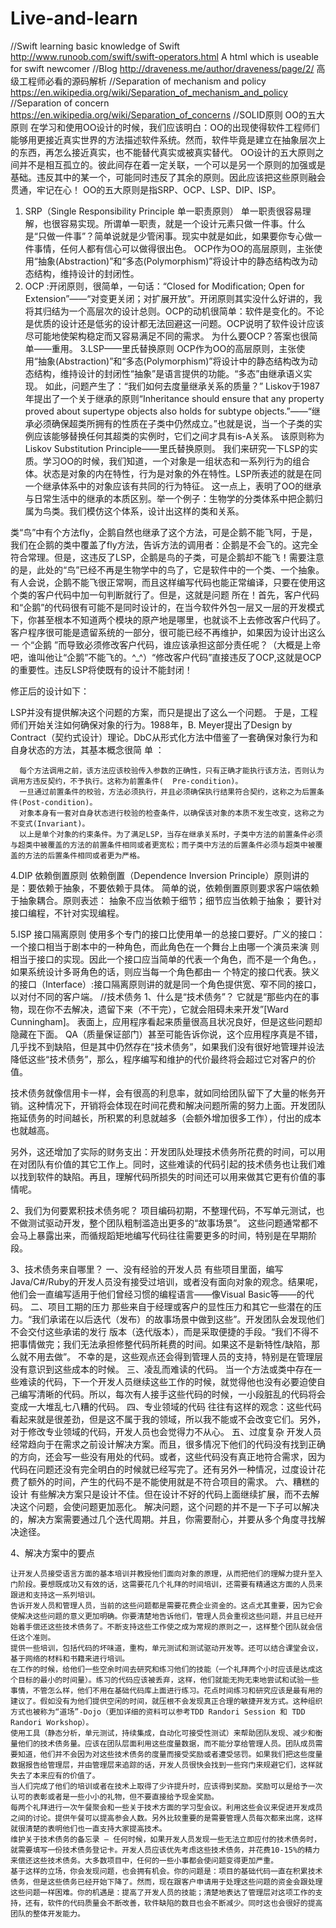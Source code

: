 # Live-and-learn

//Swift
  learning basic knowledge of Swift
  http://www.runoob.com/swift/swift-operators.html
  A html which is useable for swift newcomer
//Blog
  http://draveness.me/author/draveness/page/2/  高级工程师必看的源码解析
//Separation of mechanism and policy
  https://en.wikipedia.org/wiki/Separation_of_mechanism_and_policy
//Separation of concern
https://en.wikipedia.org/wiki/Separation_of_concerns
//SOLID原则
OO的五大原则
  在学习和使用OO设计的时候，我们应该明白：OO的出现使得软件工程师们能够用更接近真实世界的方法描述软件系统。然而，软件毕竟是建立在抽象层次上的东西，再怎么接近真实，也不能替代真实或被真实替代。 
  OO设计的五大原则之间并不是相互孤立的。彼此间存在着一定关联，一个可以是另一个原则的加强或是基础。违反其中的某一个，可能同时违反了其余的原则。因此应该把这些原则融会贯通，牢记在心！ 
  OO的五大原则是指SRP、OCP、LSP、DIP、ISP。 
  1. SRP（Single Responsibility Principle 单一职责原则） 
  单一职责很容易理解，也很容易实现。所谓单一职责，就是一个设计元素只做一件事。什么是“只做一件事”？简单说就是少管闲事。现实中就是如此，如果要你专心做一件事情，任何人都有信心可以做得很出色。 
  OCP作为OO的高层原则，主张使用“抽象(Abstraction)”和“多态(Polymorphism)”将设计中的静态结构改为动态结构，维持设计的封闭性。 
  2. OCP :开闭原则，很简单，一句话：“Closed for Modification; Open for   Extension”——“对变更关闭；对扩展开放”。开闭原则其实没什么好讲的，我将其归结为一个高层次的设计总则。OCP的动机很简单：软件是变化的。不论是优质的设计还是低劣的设计都无法回避这一问题。OCP说明了软件设计应该尽可能地使架构稳定而又容易满足不同的需求。   为什么要OCP？答案也很简单——重用。 
  3.LSP——里氏替换原则 
  OCP作为OO的高层原则，主张使用“抽象(Abstraction)”和“多态(Polymorphism)”将设计中的静态结构改为动态结构，维持设计的封闭性“抽象”是语言提供的功能。“多态”由继承语义实现。 如此，问题产生了：“我们如何去度量继承关系的质量？” 
  Liskov于1987年提出了一个关于继承的原则“Inheritance should ensure that any property proved about supertype objects also   holds for subtype objects.”——“继承必须确保超类所拥有的性质在子类中仍然成立。”也就是说，当一个子类的实例应该能够替换任何其超类的实例时，它们之间才具有is-A关系。 
  该原则称为Liskov Substitution Principle——里氏替换原则。 
  我们来研究一下LSP的实质。学习OO的时候，我们知道，一个对象是一组状态和一系列行为的组合体。状态是对象的内在特性，行为是对象的外在特性。LSP所表述的就是在同一个继承体系中的对象应该有共同的行为特征。 
  这一点上，表明了OO的继承与日常生活中的继承的本质区别。举一个例子：生物学的分类体系中把企鹅归属为鸟类。我们模仿这个体系，设计出这样的类和关系。 
  
  
  类“鸟”中有个方法fly，企鹅自然也继承了这个方法，可是企鹅不能飞阿，于是，我们在企鹅的类中覆盖了fly方法，告诉方法的调用者：企鹅是不会飞的。这完全符合常理。但是，这违反了LSP，企鹅是鸟的子类，可是企鹅却不能飞！需要注意的是，此处的“鸟”已经不再是生物学中的鸟了，它是软件中的一个类、一个抽象。 
  有人会说，企鹅不能飞很正常啊，而且这样编写代码也能正常编译，只要在使用这个类的客户代码中加一句判断就行了。但是，这就是问题 所在！首先，客户代码和“企鹅”的代码很有可能不是同时设计的，在当今软件外包一层又一层的开发模式下，你甚至根本不知道两个模块的原产地是哪里，也就谈不上去修改客户代码了。客户程序很可能是遗留系统的一部分，很可能已经不再维护，如果因为设计出这么一 个“企鹅  ”而导致必须修改客户代码，谁应该承担这部分责任呢？（大概是上帝吧，谁叫他让“企鹅”不能飞的。^_^）“修改客户代码”直接违反了OCP,这就是OCP的重要性。违反LSP将使既有的设计不能封闭！ 
  
  修正后的设计如下： 
  
  LSP并没有提供解决这个问题的方案，而只是提出了这么一个问题。 于是，工程师们开始关注如何确保对象的行为。1988年，B.   Meyer提出了Design by Contract（契约式设计）理论。DbC从形式化方法中借鉴了一套确保对象行为和自身状态的方法，其基本概念很简 单 ： 
  
      每个方法调用之前，该方法应该校验传入参数的正确性，只有正确才能执行该方法，否则认为调用方违反契约，不予执行。这称为前置条件(  Pre-condition)。 
      一旦通过前置条件的校验，方法必须执行，并且必须确保执行结果符合契约，这称之为后置条件(Post-condition)。 
      对象本身有一套对自身状态进行校验的检查条件，以确保该对象的本质不发生改变，这称之为不变式(Invariant)。 
      以上是单个对象的约束条件。为了满足LSP，当存在继承关系时，子类中方法的前置条件必须与超类中被覆盖的方法的前置条件相同或者更宽松；而子类中方法的后置条件必须与超类中被覆盖的方法的后置条件相同或者更为严格。 
  
  4.DIP 依赖倒置原则 
  依赖倒置（Dependence Inversion Principle）原则讲的是：要依赖于抽象，不要依赖于具体。 
  简单的说，依赖倒置原则要求客户端依赖于抽象耦合。原则表述： 
  抽象不应当依赖于细节；细节应当依赖于抽象； 
  要针对接口编程，不针对实现编程。 
  
  5.ISP 接口隔离原则 
  使用多个专门的接口比使用单一的总接口要好。广义的接口：一个接口相当于剧本中的一种角色，而此角色在一个舞台上由哪一个演员来演  则相当于接口的实现。因此一个接口应当简单的代表一个角色，而不是一个角色。，如果系统设计多哥角色的话，则应当每一个角色都由一  个特定的接口代表。狭义的接口（Interface）:接口隔离原则讲的就是同一个角色提供宽、窄不同的接口，以对付不同的客户端。
//技术债务
1、什么是“技术债务”？
  它就是“那些内在的事物，现在你不去解决，遗留下来（不干完），它就会阻碍未来开发”[Ward Cunningham]。   表面上，应用程序看起来质量很高且状况良好，但是这些问题却隐藏在下面。   QA（质量保证部门）甚至可能告诉你说，这个应用程序真是不错，几乎找不到缺陷，但是其中仍然存在“技术债务”，如果我们没有很好地管理并设法降低这些“技术债务”，那么，程序编写和维护的代价最终将会超过它对客户的价值。
  
  技术债务就像信用卡一样，会有很高的利息率，就如同给团队留下了大量的帐务开销。这种情况下，开销将会体现在时间花费和解决问题所需的努力上面。开发团队拖延债务的时间越长，所积累的利息就越多（会额外增加很多工作），付出的成本也就越高。
  
  另外，这还增加了实际的财务支出：开发团队处理技术债务所花费的时间，可以用在对团队有价值的其它工作上。同时，这些难读的代码引起的技术债务也让我们难以找到软件的缺陷。再且，理解代码所损失的时间还可以用来做其它更有价值的事情呢。

2、我们为何要累积技术债务呢？
  项目编码初期，不整理代码，不写单元测试，也不做测试驱动开发，整个团队粗制滥造出更多的“故事场景”。 这些问题通常都不会马上暴露出来，而循规蹈矩地编写代码往往需要更多的时间，特别是在早期阶段。

3、技术债务来自哪里？
  一、没有经验的开发人员 
      有些项目里面，编写Java/C#/Ruby的开发人员没有接受过培训，或者没有面向对象的观念。结果呢，他们会一直编写适用于他们曾经习惯的编程语言——像Visual Basic等——的代码。
  二、项目工期的压力 
      那些来自于经理或客户的显性压力和其它一些潜在的压力。“我们承诺在以后迭代（发布）的故事场景中做到这些”。开发团队会发现他们不会交付这些承诺的发行 版本（迭代版本），而是采取便捷的手段。“我们不得不把事情做完；我们无法承担修整代码所耗费的时间。如果这不是新特性/缺陷，那么就不用去做”。 不幸的是，这些观点还会得到管理人员的支持，特别是在管理层没有意识到这些成本的时候。
  三、凌乱而难读的代码。
      当一个方法或类中存在一些难读的代码，下一个开发人员继续这些工作的时候，就觉得他也没有必要迫使自己编写清晰的代码。所以，每次有人接手这些代码的时候，一小段脏乱的代码将会变成一大堆乱七八糟的代码。
  四、专业领域的代码
      往往有这样的观念：这些代码看起来就是很差劲，但是这不属于我的领域，所以我不能或不会改变它们。另外，对于修改专业领域的代码，开发人员也会觉得力不从心。
  五、过度复杂 
      开发人员经常趋向于在需求之前设计解决方案。而且，很多情况下他们的代码没有找到正确的方向，还会写一些没有用处的代码。或者，这些代码没有真正地符合需求，因为代码在问题还没有完全明白的时候就已经写完了。还有另外一种情况，过度设计花费了额外的时间，产生的代码不是不能使用就是不符合项目的需求。
  六、糟糕的设计
      有些解决方案只是设计不佳。但在设计不好的代码上面继续扩展，而不去解决这个问题，会使问题更加恶化。
      解决问题，这个问题的并不是一下子可以解决的，解决方案需要通过几个迭代周期。并且，你需要耐心，并要从多个角度寻找解决途径。

4、解决方案中的要点

    让开发人员接受语言方面的基本培训并教授他们面向对象的原理，从而把他们的理解力提升至入门阶段。要想既成功又有效的话，这需要花几个礼拜的时间培训，还需要有精通这方面的人员来跟进和支持这一系列培训。
    告诉开发人员和管理人员，当前的这些问题都是需要花费企业资金的。这点尤其重要，因为它会使解决这些问题的意义更加明确。你要清楚地告诉他们，管理人员会重视这些问题，并且已经开始着手偿还这些技术债务了。不断支持这些工作使之成为常规的原则之一，这样整个团队就会信任这个准则。
    提供一些培训，包括代码的坏味道，重构，单元测试和测试驱动开发等。还可以结合课堂会议，基于网络的材料和书籍来进行培训。
    在工作的时候，给他们一些空余时间去研究和练习他们的技能（一个礼拜两个小时应该是达成这个目标的最小的时间量）。练习的代码应该被丢弃，这样，他们就能无拘无束地尝试和试验一些事情，不管怎么样，他们不用在基础代码库上面进行练习。花点时间练习和研究应该是最有用的建议了。假如没有为他们提供空闲的时间，就压根不会发现真正合理的敏捷开发方式。这种组织方式也被称为“道场”-Dojo（更加详细的资料可以参考TDD Randori Session 和 TDD Randori Workshop）。
    使用工具（静态分析，单元测试，持续集成，自动化可接受性测试）来帮助团队发现、减少和衡量他们的技术债务量。应该在团队层面利用这些度量数据，而不能分享给管理人员。团队成员需要知道，他们并不会因为对这些技术债务的度量而接受奖励或者遭受惩罚。如果我们把这些度量数据报告给管理层，并由管理层来追踪的话，开发人员很快会找到一些窍门来规避它们，这样就失去了本来应有的价值了。
    当人们完成了他们的培训或者在技术上取得了少许提升时，应该得到奖励。奖励可以是给予一次认可的表彰或者是一些小小的礼物，但不要直接给予现金奖励。
    每两个礼拜进行一次午餐聚会和一些关于技术方面的学习型会议。利用这些会议来促进开发成员之间的讨论。提供午餐可以提高参会人数。另外比较重要的是需要管理人员每次都来出席，这样就很清楚的表明他们也一直支持大家提高技术。
    维护关于技术债务的备忘录 – 任何时候，如果开发人员发现一些无法立即应付的技术债务时，就需要填写一份技术债务登记卡。开发人员应该优先考虑这些技术债务，并花费10-15%的精力来偿还这些技术债务。大多数项目中，任何的一些小事都会使问题变得更加严重。
    基于这样的立场，你会发现问题，也会拥有机会。你的问题是：项目的基础代码一直在积累技术债务，但是这些债务已经开始下降了。然而，现在跟客户申请用于处理这些问题的资金会跟处理这些问题一样困难。你的机遇是：提高了开发人员的技能；清楚地表达了管理层对这项工作的支持，还有，软件的代码质量会不断改善，软件缺陷的数目也会不断减少。同时这也会很好的提高团队的整体开发能力。
